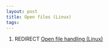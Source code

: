 ```yaml
---
layout: post 
title: Open files (Linux)
tags: 
---
```


1.  REDIRECT [Open file handling
    (Linux)](Open_file_handling_(Linux) "wikilink")
